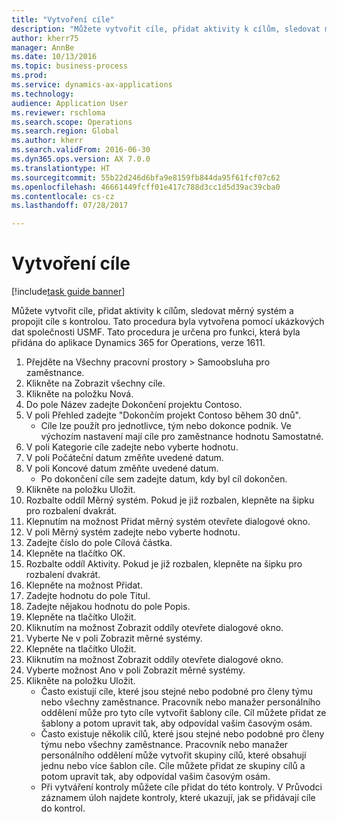 ```yaml
--- 
title: "Vytvoření cíle"
description: "Můžete vytvořit cíle, přidat aktivity k cílům, sledovat měrný systém a propojit cíle s kontrolou."
author: kherr75
manager: AnnBe
ms.date: 10/13/2016
ms.topic: business-process
ms.prod: 
ms.service: dynamics-ax-applications
ms.technology: 
audience: Application User
ms.reviewer: rschloma
ms.search.scope: Operations
ms.search.region: Global
ms.author: kherr
ms.search.validFrom: 2016-06-30
ms.dyn365.ops.version: AX 7.0.0
ms.translationtype: HT
ms.sourcegitcommit: 55b22d246d6bfa9e8159fb844da95f61fcf07c62
ms.openlocfilehash: 46661449fcff01e417c788d3cc1d5d39ac39cba0
ms.contentlocale: cs-cz
ms.lasthandoff: 07/28/2017

---
```

# <a name="create-a-goal"></a>Vytvoření cíle

[!include[task guide banner](../../includes/task-guide-banner.md)]

Můžete vytvořit cíle, přidat aktivity k cílům, sledovat měrný systém a propojit cíle s kontrolou. Tato procedura byla vytvořena pomocí ukázkových dat společnosti USMF. Tato procedura je určena pro funkci, která byla přidána do aplikace Dynamics 365 for Operations, verze 1611.

1. Přejděte na Všechny pracovní prostory > Samoobsluha pro zaměstnance.
2. Klikněte na Zobrazit všechny cíle.
3. Klikněte na položku Nová.
4. Do pole Název zadejte Dokončení projektu Contoso.
5. V poli Přehled zadejte "Dokončím projekt Contoso během 30 dnů".
    * Cíle lze použít pro jednotlivce, tým nebo dokonce podnik. Ve výchozím nastavení mají cíle pro zaměstnance hodnotu Samostatné.  
6. V poli Kategorie cíle zadejte nebo vyberte hodnotu.
7. V poli Počáteční datum změňte uvedené datum.
8. V poli Koncové datum změňte uvedené datum.
    * Po dokončení cíle sem zadejte datum, kdy byl cíl dokončen.  
9. Klikněte na položku Uložit.
10. Rozbalte oddíl Měrný systém. Pokud je již rozbalen, klepněte na šipku pro rozbalení dvakrát.
11. Klepnutím na možnost Přidat měrný systém otevřete dialogové okno.
12. V poli Měrný systém zadejte nebo vyberte hodnotu.
13. Zadejte číslo do pole Cílová částka.
14. Klepněte na tlačítko OK.
15. Rozbalte oddíl Aktivity. Pokud je již rozbalen, klepněte na šipku pro rozbalení dvakrát.
16. Klepněte na možnost Přidat.
17. Zadejte hodnotu do pole Titul.
18. Zadejte nějakou hodnotu do pole Popis.
19. Klepněte na tlačítko Uložit.
20. Kliknutím na možnost Zobrazit oddíly otevřete dialogové okno.
21. Vyberte Ne v poli Zobrazit měrné systémy.
22. Klepněte na tlačítko Uložit.
23. Kliknutím na možnost Zobrazit oddíly otevřete dialogové okno.
24. Vyberte možnost Ano v poli Zobrazit měrné systémy.
25. Klikněte na položku Uložit.
    * Často existují cíle, které jsou stejné nebo podobné pro členy týmu nebo všechny zaměstnance.     Pracovník nebo manažer personálního oddělení může pro tyto cíle vytvořit šablony cíle. Cíl můžete přidat ze šablony a potom upravit tak, aby odpovídal vašim časovým osám.  
    * Často existuje několik cílů, které jsou stejné nebo podobné pro členy týmu nebo všechny zaměstnance.     Pracovník nebo manažer personálního oddělení může vytvořit skupiny cílů, které obsahují jednu nebo více šablon cíle. Cíle můžete přidat ze skupiny cílů a potom upravit tak, aby odpovídal vašim časovým osám.  
    * Při vytváření kontroly můžete cíle přidat do této kontroly. V Průvodci záznamem úloh najdete kontroly, které ukazují, jak se přidávají cíle do kontrol.  


